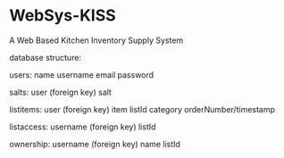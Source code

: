 WebSys-KISS
===========

A Web Based Kitchen Inventory Supply System

database structure:

users:
name
username
email
password

salts:
user (foreign key)
salt

listitems:
user (foreign key)
item 
listId
category
orderNumber/timestamp

listaccess:
username (foreign key)
listId

ownership:
username (foreign key)
name
listId